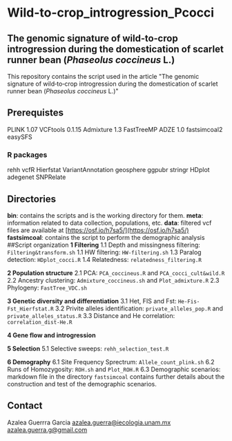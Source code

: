 # Wild-to-crop_introgression_Pcocci

## The genomic signature of wild‐to‐crop introgression during the domestication of scarlet runner bean (*Phaseolus coccineus* L.)

This repository contains the script used in the article "The genomic signature of wild‐to‐crop introgression during the domestication of scarlet runner bean (*Phaseolus coccineus* L.)"

## Prerequistes
PLINK 1.07
VCFtools 0.1.15
Admixture 1.3
FastTreeMP
ADZE 1.0
fastsimcoal2
easySFS

### R packages
rehh
vcfR
Hierfstat
VariantAnnotation
geosphere
ggpubr
stringr
HDplot
adegenet
SNPRelate

## Directories
**bin**: contains the scripts and is the working directory for them.
**meta**: information related to data collection, populations, etc.
**data**: filtered vcf files are available at [https://osf.io/h7sa5/](https://osf.io/h7sa5/)
**fastsimcoal**: contains the script to perform the demographic analysis 
##Script organization
**1 Filtering**
1.1 Depth and missingness filtering: ``Filtering&transform.sh``
1.1 HW filtering: ``HW-filtering.sh``
1.3 Paralog detection: ``HDplot_cocci.R``
1.4 Relatedness: ``relatedness_filtering.R``

**2 Population structure**
2.1 PCA: ``PCA_coccineus.R`` and ``PCA_cocci_cult&wild.R``
2.2 Ancestry clustering: ``Admixture_coccineus.sh`` and ``Plot_admixture.R``
2.3 Phylogeny: ``FastTree_VDC.sh``

**3 Genetic diversity and differentiation**
3.1 Het, FIS and Fst: ``He-Fis-Fst_Hierfstat.R``
3.2 Privite alleles identification: ``private_alleles_pop.R`` and ``private_alleles_status.R``
3.3 Distance and He correlation: ``correlation_dist-He.R``

**4 Gene flow and introgression**


**5 Selection**
5.1 Selective sweeps: ``rehh_selection_test.R``

**6 Demography**
6.1 Site Frequency Sprectrum: ``Allele_count_plink.sh``
6.2 Runs of Homozygosity: ``ROH.sh`` and ``Plot_ROH.R``
6.3 Demographic scenarios: markdown file in the directory ``fastsimcoal`` contains further details about the construction and test of the demographic scenarios. 

## Contact
Azalea Guerrra Garcia
azalea.guerra@iecologia.unam.mx
azalea.guerra.g@gmail.com
